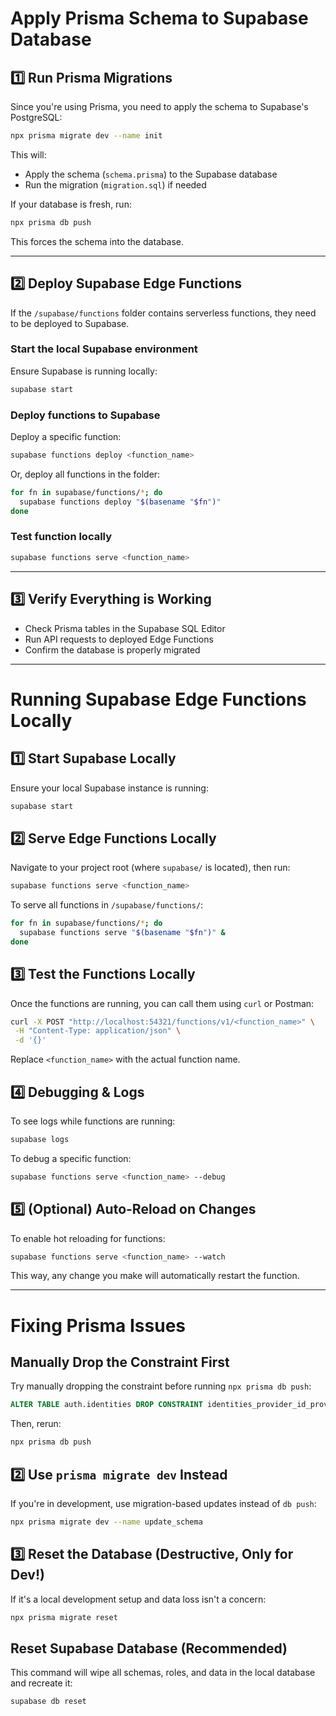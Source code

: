 # Apply Prisma Schema to Supabase Database

## 1️⃣ Run Prisma Migrations

Since you're using Prisma, you need to apply the schema to Supabase's PostgreSQL:

```sh
npx prisma migrate dev --name init
```

This will:

- Apply the schema (`schema.prisma`) to the Supabase database
- Run the migration (`migration.sql`) if needed

If your database is fresh, run:

```sh
npx prisma db push
```

This forces the schema into the database.

---

## 2️⃣ Deploy Supabase Edge Functions

If the `/supabase/functions` folder contains serverless functions, they need to be deployed to Supabase.

### Start the local Supabase environment

Ensure Supabase is running locally:

```sh
supabase start
```

### Deploy functions to Supabase

Deploy a specific function:

```sh
supabase functions deploy <function_name>
```

Or, deploy all functions in the folder:

```sh
for fn in supabase/functions/*; do
  supabase functions deploy "$(basename "$fn")"
done
```

### Test function locally

```sh
supabase functions serve <function_name>
```

---

## 3️⃣ Verify Everything is Working

- Check Prisma tables in the Supabase SQL Editor
- Run API requests to deployed Edge Functions
- Confirm the database is properly migrated

---

# Running Supabase Edge Functions Locally

## 1️⃣ Start Supabase Locally

Ensure your local Supabase instance is running:

```sh
supabase start
```

## 2️⃣ Serve Edge Functions Locally

Navigate to your project root (where `supabase/` is located), then run:

```sh
supabase functions serve <function_name>
```

To serve all functions in `/supabase/functions/`:

```sh
for fn in supabase/functions/*; do
  supabase functions serve "$(basename "$fn")" &
done
```

## 3️⃣ Test the Functions Locally

Once the functions are running, you can call them using `curl` or Postman:

```sh
curl -X POST "http://localhost:54321/functions/v1/<function_name>" \
 -H "Content-Type: application/json" \
 -d '{}'
```

Replace `<function_name>` with the actual function name.

## 4️⃣ Debugging & Logs

To see logs while functions are running:

```sh
supabase logs
```

To debug a specific function:

```sh
supabase functions serve <function_name> --debug
```

## 5️⃣ (Optional) Auto-Reload on Changes

To enable hot reloading for functions:

```sh
supabase functions serve <function_name> --watch
```

This way, any change you make will automatically restart the function.

---

# Fixing Prisma Issues

## Manually Drop the Constraint First

Try manually dropping the constraint before running `npx prisma db push`:

```sql
ALTER TABLE auth.identities DROP CONSTRAINT identities_provider_id_provider_unique;
```

Then, rerun:

```sh
npx prisma db push
```

## 2️⃣ Use `prisma migrate dev` Instead

If you're in development, use migration-based updates instead of `db push`:

```sh
npx prisma migrate dev --name update_schema
```

## 3️⃣ Reset the Database (Destructive, Only for Dev!)

If it's a local development setup and data loss isn't a concern:

```sh
npx prisma migrate reset
```

## Reset Supabase Database (Recommended)

This command will wipe all schemas, roles, and data in the local database and recreate it:

```sh
supabase db reset
```
